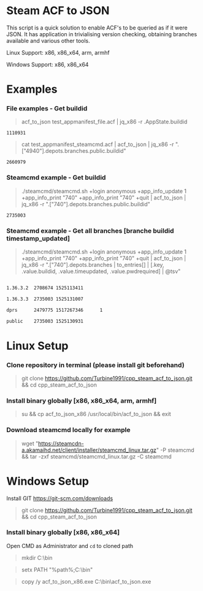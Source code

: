 # Steam ACF to JSON

This script is a quick solution to enable ACF's to be queried as if it were JSON. It has application in trivialising version checking, obtaining branches available and various other tools.

Linux Support: x86, x86_x64, arm, armhf

Windows Support: x86, x86_x64

# Examples
### File examples - Get buildid
> acf_to_json test_appmanifest_file.acf | jq_x86 -r .AppState.buildid

```1110931```

> cat test_appmanifest_steamcmd.acf | acf_to_json | jq_x86 -r ".[\"4940\"].depots.branches.public.buildid"

```2660979```

### Steamcmd example - Get buildid
> ./steamcmd/steamcmd.sh +login anonymous +app_info_update 1 +app_info_print "740" +app_info_print "740" +quit | acf_to_json | jq_x86 -r ".[\"740\"].depots.branches.public.buildid"

```2735003```

### Steamcmd example - Get all branches [branche buildid timestamp_updated]
> ./steamcmd/steamcmd.sh +login anonymous +app_info_update 1 +app_info_print "740" +app_info_print "740" +quit | acf_to_json | jq_x86 -r ".[\"740\"].depots.branches | to_entries[] | [.key, .value.buildid, .value.timeupdated, .value.pwdrequired] | @tsv"

```1.36.3.1  2646665 1524265990

1.36.3.2  2708674 1525113411

1.36.3.3  2735003 1525131007

dprs      2479775 1517267346      1

public    2735003 1525130931
```

# Linux Setup
### Clone repository in terminal (please install git beforehand)
> git clone https://github.com/Turbine1991/cpp_steam_acf_to_json.git && cd cpp_steam_acf_to_json

### Install binary globally [x86, x86_x64, arm, armhf]
> su && cp acf_to_json_x86 /usr/local/bin/acf_to_json && exit

### Download steamcmd locally for example
> wget "https://steamcdn-a.akamaihd.net/client/installer/steamcmd_linux.tar.gz" -P steamcmd && tar -zxf steamcmd/steamcmd_linux.tar.gz -C steamcmd

# Windows Setup
Install GIT https://git-scm.com/downloads

> git clone https://github.com/Turbine1991/cpp_steam_acf_to_json.git && cd cpp_steam_acf_to_json

### Install binary globally [x86, x86_x64]
Open CMD as Administrator and `cd` to cloned path

> mkdir C:\bin

> setx PATH "%path%;C:\bin"

> copy /y acf_to_json_x86.exe C:\bin\acf_to_json.exe


